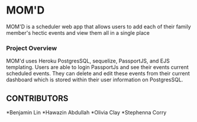# MOM'D

MOM'D is a scheduler web app that allows users to add each of their family member's hectic events and view them all in a single place


### Project Overview 

MOM'd uses Heroku PostgresSQL, sequelize, PassportJS, and EJS templating.
Users are able to login PassportJs and see their events current scheduled events. 
They can delete and edit these events from their current dashboard which is stored within their user information on PostgresSQL.

## CONTRIBUTORS

*Benjamin Lin
*Hawazin Abdullah
*Olivia Clay
*Stephenna Corry
